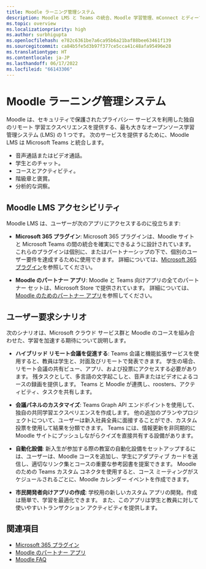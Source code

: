 ```yaml
---
title: Moodle ラーニング管理システム
description: Moodle LMS と Teams の統合、Moodle 学習管理、mConnect とディープ リンク、アクセシビリティ、およびユーザー要件のシナリオについて説明します。 この統合により、オーディオ、ビデオ通話、チャット、コースとアクティビティの管理、分析的な洞察などが提供されます。
ms.topic: overview
ms.localizationpriority: high
ms.author: surbhigupta
ms.openlocfilehash: e782c6361be7a6ca95b6a21baf88bee63461f139
ms.sourcegitcommit: ca84b5fe5d3b97f377ce5cca41c48afa95496e28
ms.translationtype: HT
ms.contentlocale: ja-JP
ms.lasthandoff: 06/17/2022
ms.locfileid: "66143306"
---
```

# <a name="moodle-learning-management-system"></a>Moodle ラーニング管理システム

 Moodle は、セキュリティで保護されたプライバシー サービスを利用した独自のリモート 学習エクスペリエンスを提供する、最も大きなオープンソース学習管理システム (LMS) の 1 つです。 次のサービスを提供するために、Moodle LMS は Microsoft Teams と統合します。

* 音声通話またはビデオ通話。
* 学生とのチャット。
* コースとアクティビティ。
* 階級章と褒賞。
* 分析的な洞察。

<!-- [Moodle](https://moodle.com/about/) is the world’s largest open-source learning management system (LMS). With greater than 30 years of experience in remote learning, it has attracted around 300 million users worldwide with its rich set of hosted and cloud-based services. Combining Moodle LMS and Teams provides an enhanced learning experience with modern superpowers. 
This content is modified as per the requirement.-->

 <!--The following image demonstrates Moodle LMS:
  Query on this image about what is meant by section

:::image type="content" source="../assets/images/MoodleInstructions/flow-chart.png" alt-text="Flow chart" border="true":::-->

## <a name="moodle-lms-accessibility"></a>Moodle LMS アクセシビリティ

Moodle LMS は、ユーザーが次のアプリにアクセスするのに役立ちます:

* **Microsoft 365 プラグイン**: Microsoft 365 プラグインは、Moodle サイトと Microsoft Teams の間の統合を確実にできるように設計されています。 これらのプラグインは個別に、またはパートナーシップの下で、個別のユーザー要件を達成するために使用できます。 詳細については、[Microsoft 365 プラグイン](m365-plugins/m365-plugins-overview.md)を参照してください。

* **Moodle のパートナー アプリ**: Moodle と Teams 向けアプリの全てのパートナー セットは、Microsoft Store で提供されています。 詳細については、[Moodle のためのパートナー アプリ](partner-apps-for-moodle.md)を参照してください。

## <a name="user-requirement-scenarios"></a>ユーザー要求シナリオ

次のシナリオは、Microsoft クラウド サービス群と Moodle のコースを組み合わせた、学習を加速する期待について説明します。

* **ハイブリッド リモート会議を促進する**: Teams 会議と機能拡張サービスを使用すると、教員は学生と、対面及びリモートで発表できます。 学生の場合、リモート会議の共有ビュー、アプリ、および投票にアクセスする必要があります。 残タスクとして、多言語の文字起こしと、音声またはビデオによるコースの録画を提供します。 Teams と Moodle が連携し、roosters、アクティビティ、タスクを共有します。

* **会議パネルのカスタマイズ**: Teams Graph API エンドポイントを使用して、独自の共同学習エクスペリエンスを作成します。 他の追加のプランやプロジェクトについて、ユーザーは新入社員全員に面接することができ、カスタム投票を使用して結果を分類できます。 Teams には、情報更新を非同期的に Moodle サイトにプッシュしながらクイズを直接共有する設備があります。

* **自動化設備**: 新入生が参加する際の教室の自動化設備をセットアップするには、ユーザーは、Moodle コースを追加し、学生にアダプティブ カードを送信し、適切なリンク集とコースの重要な参考図書を提案できます。 Moodle のための Teams カスタム コネクタを使用すると、コース ミーティングがスケジュールされるごとに、Moodle カレンダー イベントを作成できます。

* **市民開発者向けアプリの作成**: 学校用の新しいカスタム アプリの開発。作成は簡単で、学習を最適化できます。 また、このアプリは学生と教員に対して使いやすいトランザクション アクティビティを提供します。

<!-- For more information, see [Microsoft education](https://www.microsoft.com/education).-->
## <a name="see-also"></a>関連項目

* [Microsoft 365 プラグイン](m365-plugins/m365-plugins-overview.md)
* [Moodle のパートナー アプリ](partner-apps-for-moodle.md)
* [Moodle FAQ](faqs.md)
